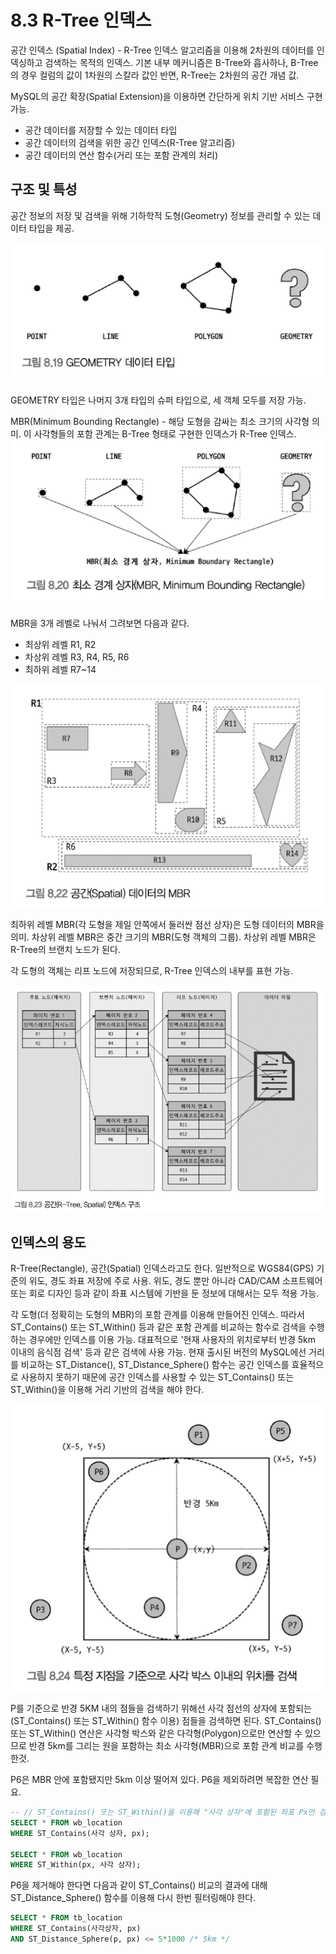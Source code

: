 # 8.3 R-Tree 인덱스
공간 인덱스 (Spatial Index) - R-Tree 인덱스 알고리즘을 이용해 2차원의 데이터를 인덱싱하고 검색하는 목적의 인덱스.
기본 내부 메커니즘은 B-Tree와 흡사하나, B-Tree의 경우 컬럼의 값이 1차원의 스칼라 값인 반면,
R-Tree는 2차원의 공간 개념 값.

MySQL의 공간 확장(Spatial Extension)을 이용하면 간단하게 위치 기반 서비스 구현 가능.
- 공간 데이터를 저장할 수 있는 데이터 타입
- 공간 데이터의 검색을 위한 공간 인덱스(R-Tree 알고리즘)
- 공간 데이터의 연산 함수(거리 또는 포함 관계의 처리)

## 구조 및 특성
공간 정보의 저장 및 검색을 위해 기하학적 도형(Geometry) 정보를 관리할 수 있는 데이터 타입을 제공.

![img.png](../.8_인덱스_images/R-Tree1.png)

GEOMETRY 타입은 나머지 3개 타입의 슈퍼 타입으로, 세 객체 모두를 저장 가능.

MBR(Minimum Bounding Rectangle) - 해당 도형을 감싸는 최소 크기의 사각형 의미. 이 사각형들의 포함 관계는 B-Tree 형태로 구현한 인덱스가 R-Tree 인덱스.
![img.png](../.8_인덱스_images/R-Tree2.png)

MBR을 3개 레벨로 나눠서 그려보면 다음과 같다.
- 최상위 레벨 R1, R2
- 차상위 레벨 R3, R4, R5, R6
- 최하위 레벨 R7~14

![img.png](../.8_인덱스_images/R-Tree3.png)

최하위 레벨 MBR(각 도형을 제일 안쪽에서 둘러싼 점선 상자)은 도형 데이터의 MBR을 의미.
차상위 레벨 MBR은 중간 크기의 MBR(도형 객체의 그룹).
차상위 레벨 MBR은 R-Tree의 브랜치 노드가 된다.

각 도형의 객체는 리프 노드에 저장되므로, R-Tree 인덱스의 내부를 표현 가능.

![img.png](../.8_인덱스_images/R-Tree4.png)

## 인덱스의 용도
R-Tree(Rectangle), 공간(Spatial) 인덱스라고도 한다. 일반적으로 WGS84(GPS) 기준의 위도, 경도 좌표 저장에 주로 사용.
위도, 경도 뿐만 아니라 CAD/CAM 소프트웨어 또는 회로 디자인 등과 같이 좌표 시스템에 기반을 둔 정보에 대해서는 모두 적용 가능.

각 도형(더 정확히는 도형의 MBR)의 포함 관계를 이용해 만들어진 인덱스. 따라서 ST_Contains() 또는 ST_Within() 등과 같은 포함 관계를 비교하는 함수로 검색을 수행하는 경우에만 인덱스를 이용 가능.
대표적으로 '현재 사용자의 위치로부터 반경 5km 이내의 음식점 검색' 등과 같은 검색에 사용 가능. 현재 출시된 버전의 MySQL에선 거리를 비교하는 ST_Distance(), ST_Distance_Sphere() 함수는 공간 인덱스를 효율적으로 사용하지 못하기 때문에 공간 인덱스를 사용할 수 있는 ST_Contains() 또는 ST_Within()을 이용해 거리 기반의 검색을 해야 한다.

![img.png](../.8_인덱스_images/B-Tree5.png)

P를 기준으로 반경 5KM 내의 점들을 검색하기 위해선 사각 점선의 상자에 포함되는(ST_Contains() 또는 ST_Within() 함수 이용) 점들을 검색하면 된다.
ST_Contains() 또는 ST_Within() 연산은 사각형 박스와 같은 다각형(Polygon)으로만 연산할 수 있으므로 반경 5km를 그리는 원을 포함하는 최소 사각형(MBR)으로 포함 관계 비교를 수행한것.

P6은 MBR 안에 포함됐지만 5km 이상 떨어져 있다. P6을 제외하려면 복잡한 연산 필요.

```SQL
-- // ST_Contains() 또는 ST_Within()을 이용해 "사각 상자"에 포함된 좌표 Px만 검색
SELECT * FROM wb_location
WHERE ST_Contains(사각 상자, px);

SELECT * FROM wb_location
WHERE ST_Within(px, 사각 상자);


```

P6을 제거해야 한다면 다음과 같이 ST_Contains() 비교의 결과에 대해 ST_Distance_Sphere() 함수를 이용해 다시 한번 필터링해야 한다.

```SQL
SELECT * FROM tb_location
WHERE ST_Contains(사각상자, px)
AND ST_Distance_Sphere(p, px) <= 5*1000 /* 5km */
```

